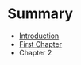 # Summary

* [Introduction](/0Introduction/Introduction.md)
* [First Chapter](chapter1.md)
* Chapter 2

